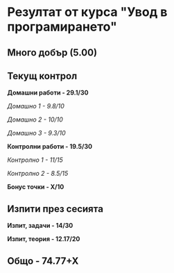 # Резултат от курса "Увод в програмирането"
## Много добър (5.00)

## Текущ контрол

**Домашни работи - 29.1/30**

*Домашно 1 - 9.8/10*

*Домашно 2 - 10/10*

*Домашно 3 - 9.3/10*

**Контролни работи - 19.5/30**

*Контролно 1 - 11/15*

*Контролно 2 - 8.5/15*

**Бонус точки - Х/10**

## Изпити през сесията

**Изпит, задачи - 14/30**

**Изпит, теория - 12.17/20**

## Общо - 74.77+Х